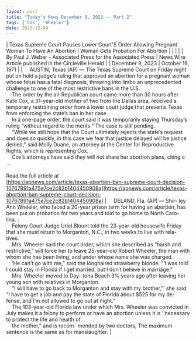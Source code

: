 ```yaml
---
layout: post
title: "Today's News December 9, 2023 -- Part 2"
tags: ['Cox', 'Wheeler']
date: 2023-12-09
---
```


| Texas Supreme Court Pauses Lower Court'S Order Allowing Pregnant Woman To Have An Abortion | Woman Gets Probation For Abortion |
|  |  |
| By Paul J. Weber - Associated Press for the Associated Press | News Wire Article published in the Circleville Herald |
| December 9, 2023 | October 16, 1971 |
| &nbsp;&nbsp;&nbsp;&nbsp;AUSTIN, Texas (AP) — The Texas Supreme Court on Friday night put on hold a judge’s ruling that approved an abortion for a pregnant woman whose fetus has a fatal diagnosis, throwing into limbo an unprecedented challenge to one of the most restrictive bans in the U.S.<br>&nbsp;&nbsp;&nbsp;&nbsp;The order by the all-Republican court came more than 30 hours after Kate Cox, a 31-year-old mother of two from the Dallas area, received a temporary restraining order from a lower court judge that prevents Texas from enforcing the state’s ban in her case.<br>&nbsp;&nbsp;&nbsp;&nbsp;In a one-page order, the court said it was temporarily staying Thursday’s ruling “without regard to the merits.” The case is still pending.<br>&nbsp;&nbsp;&nbsp;&nbsp;“While we still hope that the Court ultimately rejects the state’s request and does so quickly, in this case we fear that justice delayed will be justice denied,” said Molly Duane, an attorney at the Center for Reproductive Rights, which is representing Cox.<br>&nbsp;&nbsp;&nbsp;&nbsp;Cox’s attorneys have said they will not share her abortion plans, citing c ...<br><br>Read the full article at<br>[https://apnews.com/article/texas-abortion-ban-supreme-court-decision-10767891a475e7ce2c82b1404450908a](https://apnews.com/article/texas-abortion-ban-supreme-court-decision-10767891a475e7ce2c82b1404450908a) | &nbsp;&nbsp;&nbsp;&nbsp;DELAND, Fla. (AP) — Shir- ley Ann Wheeler, who faced a 20-year prison term for having an abortion, has been put on probation for two years and told to go home to North Caro- lina. :<br>&nbsp;&nbsp;&nbsp;&nbsp;Felony Court Judge Uriel Blount told the 23-year-old housewife Friday that she must return to Morganton, N.C., in two weeks to live with rela- tives.<br>&nbsp;&nbsp;&nbsp;&nbsp;Mrs. Wheeler said the court order, which she described as “harsh and restrictive,” will force her to leave 25-year-old Robert Wheeler, the man with whom she has been living, and under whose name she was charged.<br>&nbsp;&nbsp;&nbsp;&nbsp;‘He can’t go with me,” said the longhaired strawberry blonde. “‘I was told I could stay in Florida if I get married, but I don’t believe in marriage.”<br>&nbsp;&nbsp;&nbsp;&nbsp;Mrs. Wheeler moved to Day- tona Beach 3% years ago after leaving her young son with relatives in Morganton.<br>&nbsp;&nbsp;&nbsp;&nbsp;“I will have to go back to Morganton and stay with my brother,”’ she said. “I have to get a job and pay the state of Florida about $525 for my de- fense, and I’m not allowed to go out at night.”<br>&nbsp;&nbsp;&nbsp;&nbsp;The 103-year-old Florida law under which Mrs. Wheeler was convicted in July makes it a felony to perform or have an abortion unless it is ‘‘necessary to protect the life and health of<br>&nbsp;&nbsp;&nbsp;&nbsp;the mother,” and is recom- mended by two doctors, The maximum sentence is the same as for manslaughter.  |